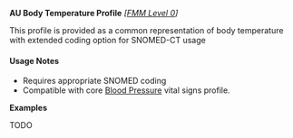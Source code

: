 **AU Body Temperature Profile** *[[FMM Level 0](guidance.html)]*

This profile is provided as a common representation of body temperature with extended coding option for SNOMED-CT usage

#### Usage Notes
* Requires appropriate SNOMED coding
* Compatible with core [Blood Pressure](http://hl7.org/fhir/StructureDefinition/bodytemp) vital signs profile.

**Examples**

TODO